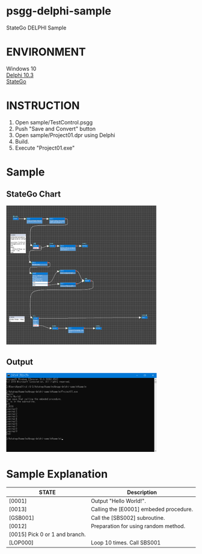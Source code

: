 # psgg-delphi-sample
StateGo DELPHI Sample

# ENVIRONMENT

Windows 10  
[Delphi 10.3](https://www.embarcadero.com/products/delphi)  
[StateGo](https://statego.programanic.com/)

# INSTRUCTION

1. Open sample/TestControl.psgg  
2. Push "Save and Convert" button  
3. Open sample/Project01.dpr using Delphi  
4. Build.  
5. Execute "Project01.exe"  

# Sample
## StateGo Chart
<a href="https://raw.githubusercontent.com/NNNIC/psgg-delphi-sample/master/wiki/sample2.png" ><img src="https://raw.githubusercontent.com/NNNIC/psgg-delphi-sample/master/wiki/sample2.png" width="400px" />  </a>
## Output
<a href="https://raw.githubusercontent.com/NNNIC/psgg-delphi-sample/master/wiki/exe.png" ><img src="https://raw.githubusercontent.com/NNNIC/psgg-delphi-sample/master/wiki/exe.png" width="400px" />  </a>

# Sample Explanation
|STATE| Description|
|-|-|
|[0001]| Output "Hello World!".|
|[0013]| Calling the [E0001] embeded procedure.|
|[GSB001]| Call the [SBS002] subroutine.|
|[0012] |Preparation for using random method.|
|[0015] Pick 0 or 1 and branch.|
|[LOP000]|Loop 10 times. Call SBS001|

